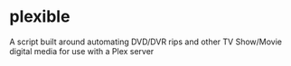 plexible
========

A script built around automating DVD/DVR rips and other TV Show/Movie digital media for use with a Plex server
